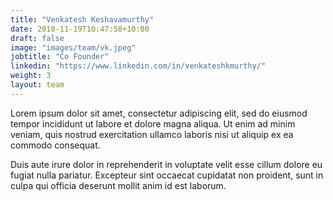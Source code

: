 ```yaml
---
title: "Venkatesh Keshavamurthy"
date: 2018-11-19T10:47:58+10:00
draft: false
image: "images/team/vk.jpeg"
jobtitle: "Co Founder"
linkedin: "https://www.linkedin.com/in/venkateshkmurthy/"
weight: 3
layout: team
---
```


Lorem ipsum dolor sit amet, consectetur adipiscing elit, sed do eiusmod tempor incididunt ut labore et dolore magna aliqua. Ut enim ad minim veniam, quis nostrud exercitation ullamco laboris nisi ut aliquip ex ea commodo consequat.

Duis aute irure dolor in reprehenderit in voluptate velit esse cillum dolore eu fugiat nulla pariatur. Excepteur sint occaecat cupidatat non proident, sunt in culpa qui officia deserunt mollit anim id est laborum.
